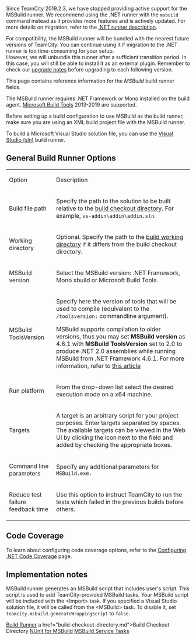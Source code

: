 [//]: # (title: MSBuild)
[//]: # (auxiliary-id: MSBuild)

<note>

Since TeamCity 2019.2.3, we have stopped providing active support for the MSBuild runner. We recommend using the .NET runner with the `msbuild` command instead as it provides more features and is actively updated. For more details on migration, refer to the [.NET runner description](net.md#Migrating+from+MSBuild+Runner).

For compatibility, the MSBuild runner will be bundled with the nearest future versions of TeamCity. You can continue using it if migration to the .NET runner is too time-consuming for your setup.   
However, we will unbundle this runner after a sufficient transition period. In this case, you will still be able to install it as an external plugin. Remember to check our [upgrade notes](upgrade-notes.md) before upgrading to each following version.

</note>

This page contains reference information for the _MSBuild_ build runner fields.

<note>

The MSBuild runner requires .NET Framework or Mono installed on the build agent. [Microsoft Build Tools](https://devblogs.microsoft.com/visualstudio/msbuild-is-now-part-of-visual-studio/) 2013-2019 are supported.

Before setting up a build configuration to use MSBuild as the build runner, make sure you are using an XML build project file with the MSBuild runner.

To build a Microsoft Visual Studio solution file, you can use the [Visual Studio (sln)](visual-studio-sln.md) build runner.

</note>

## General Build Runner Options

<table><tr>

<td>

Option


</td>

<td>

Description


</td></tr><tr>

<td>

 Build file path


</td>

<td>

Specify the path to the solution to be built relative to the [build checkout directory](build-checkout-directory.md). For example, `vs-addin\addin\addin.sln`.

</td></tr><tr>

<td>

Working directory


</td>

<td>

Optional. Specify the path to the [build working directory](build-working-directory.md) if it differs from the build checkout directory.

</td></tr><tr>

<td>

MSBuild version


</td>

<td>

Select the MSBuild version: .NET Framework, Mono xbuild or Microsoft Build Tools.


</td></tr><tr>

<td>

MSBuild ToolsVersion


</td>

<td>

Specify here the version of tools that will be used to compile (equivalent to the `/toolsversion:` commandline argument).

<note>

MSBuild supports compilation to older versions, thus you may set __MSBuild version__ as 4.6.1 with __MSBuild ToolsVersion__ set to 2.0 to produce .NET 2.0 assemblies while running MSBuild from .NET Framework 4.6.1. For more information, refer to [this article](http://msdn.microsoft.com/en-us/library/bb383796(VS.100).aspx)

</note>

</td></tr><tr>

<td>

Run platform


</td>

<td>

From the drop\-down list select the desired execution mode on a x64 machine.


</td></tr><tr>

<td>

Targets


</td>

<td>

A target is an arbitrary script for your project purposes. Enter targets separated by spaces. The available targets can be viewed in the Web UI by clicking the icon next to the field and added by checking the appropriate boxes.


</td></tr><tr>

<td>

Command line parameters


</td>

<td>

Specify any additional parameters for `MSBuild.exe.`


</td></tr><tr>

<td>

Reduce test failure feedback time


</td>

<td>

Use this option to instruct TeamCity to run the tests which failed in the previous builds before others.


</td></tr></table>




[//]: # (Internal note. Do not delete. "MSBuildd215e169.txt")    




## Code Coverage

To learn about configuring code coverage options, refer to the [Configuring .NET Code Coverage](configuring-.net-code-coverage.md) page.

## Implementation notes

MSBuild runner generates an MSBuild script that includes user's script. This script is used to add TeamCity-provided MSBuild tasks. Your MSBuild script will be included with the &lt;Import&gt; task. If you specified a Visual Studio solution file, it will be called from the &lt;MSBuild&gt; task. To disable it, set `teamcity.msbuild.generateWrappingScript` to `false`.

<seealso>
        <category ref="concepts">
            <a href="build-runner.md">Build Runner</a>
            a href="build-checkout-directory.md">Build Checkout Directory</a>
        </category>
        <category ref="admin-guide">
            <a href="nunit-for-msbuild.md">NUnit for MSBuild</a>
            <a href="msbuild-service-tasks.md">MSBuild Service Tasks</a>
        </category>
</seealso>